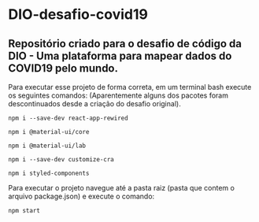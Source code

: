 # DIO-desafio-covid19

## Repositório criado para o desafio de código da DIO - Uma plataforma para mapear dados do COVID19 pelo mundo.

Para executar esse projeto de forma correta, em um terminal bash execute os seguintes comandos:
(Aparentemente alguns dos pacotes foram descontinuados desde a criação do desafio original).

`npm i --save-dev react-app-rewired`

`npm i @material-ui/core`

`npm i @material-ui/lab`

`npm i --save-dev customize-cra`

`npm i styled-components`

Para executar o projeto navegue até a pasta raiz (pasta que contem o arquivo package.json) e execute o comando:

`npm start`
